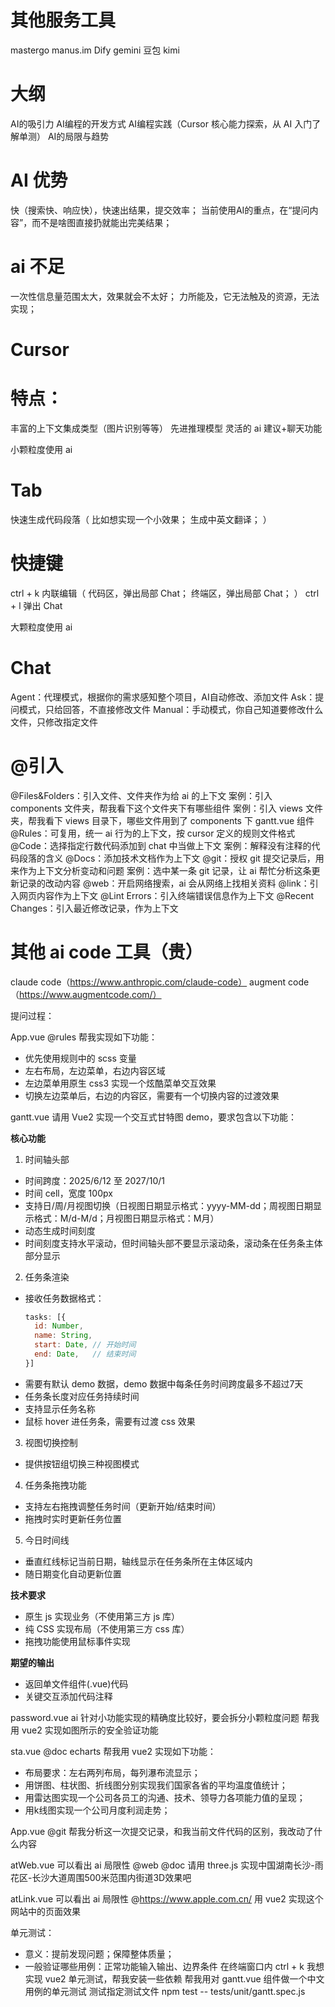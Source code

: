 # 其他服务工具
mastergo
manus.im
Dify
gemini
豆包
kimi

# 大纲
AI的吸引力
AI编程的开发方式
AI编程实践（Cursor 核心能力探索，从 AI 入门了解单测）
AI的局限与趋势

# AI 优势
  快（搜索快、响应快），快速出结果，提交效率；
  当前使用AI的重点，在“提问内容”，而不是啥图直接扔就能出完美结果；

# ai 不足
  一次性信息量范围太大，效果就会不太好；
  力所能及，它无法触及的资源，无法实现；


# Cursor

# 特点：
  丰富的上下文集成类型（图片识别等等）
  先进推理模型
  灵活的 ai 建议+聊天功能

小颗粒度使用 ai
# Tab
  快速生成代码段落（
    比如想实现一个小效果；
    生成中英文翻译；
  ）
  
# 快捷键
  ctrl + k 内联编辑（
    代码区，弹出局部 Chat；
    终端区，弹出局部 Chat；
  ）
  ctrl + l 弹出 Chat

大颗粒度使用 ai
# Chat
  Agent：代理模式，根据你的需求感知整个项目，AI自动修改、添加文件
  Ask：提问模式，只给回答，不直接修改文件
  Manual：手动模式，你自己知道要修改什么文件，只修改指定文件

# @引入
  @Files&Folders：引入文件、文件夹作为给 ai 的上下文
    案例：引入 components 文件夹，帮我看下这个文件夹下有哪些组件
    案例：引入 views 文件夹，帮我看下 views 目录下，哪些文件用到了 components 下 gantt.vue 组件
  @Rules：可复用，统一 ai 行为的上下文，按 cursor 定义的规则文件格式
  @Code：选择指定行数代码添加到 chat 中当做上下文
    案例：解释没有注释的代码段落的含义
  @Docs：添加技术文档作为上下文
  @git：授权 git 提交记录后，用来作为上下文分析变动和问题
    案例：选中某一条 git 记录，让 ai 帮忙分析这条更新记录的改动内容
  @web：开启网络搜索，ai 会从网络上找相关资料
  @link：引入网页内容作为上下文
  @Lint Errors：引入终端错误信息作为上下文
  @Recent Changes：引入最近修改记录，作为上下文

# 其他 ai code 工具（贵）
  claude code（https://www.anthropic.com/claude-code）
  augment code（https://www.augmentcode.com/）



提问过程：

App.vue 
@rules 帮我实现如下功能：
- 优先使用规则中的 scss 变量
- 左右布局，左边菜单，右边内容区域
- 左边菜单用原生 css3 实现一个炫酷菜单交互效果
- 切换左边菜单后，右边的内容区，需要有一个切换内容的过渡效果

gantt.vue
请用 Vue2 实现一个交互式甘特图 demo，要求包含以下功能：

**核心功能**
1. 时间轴头部
  - 时间跨度：2025/6/12 至 2027/10/1
  - 时间 cell，宽度 100px
  - 支持日/周/月视图切换（日视图日期显示格式：yyyy-MM-dd；周视图日期显示格式：M/d-M/d；月视图日期显示格式：M月）
  - 动态生成时间刻度
  - 时间刻度支持水平滚动，但时间轴头部不要显示滚动条，滚动条在任务条主体部分显示

2. 任务条渲染
  - 接收任务数据格式：
    ```js
    tasks: [{
      id: Number,
      name: String,
      start: Date, // 开始时间
      end: Date,   // 结束时间
    }]
    ```
  - 需要有默认 demo 数据，demo 数据中每条任务时间跨度最多不超过7天
  - 任务条长度对应任务持续时间
  - 支持显示任务名称
  - 鼠标 hover 进任务条，需要有过渡 css 效果

3. 视图切换控制
  - 提供按钮组切换三种视图模式

4. 任务条拖拽功能
  - 支持左右拖拽调整任务时间（更新开始/结束时间）
  - 拖拽时实时更新任务位置

5. 今日时间线
  - 垂直红线标记当前日期，轴线显示在任务条所在主体区域内
  - 随日期变化自动更新位置

**技术要求**
- 原生 js 实现业务（不使用第三方 js 库）
- 纯 CSS 实现布局（不使用第三方 css 库）
- 拖拽功能使用鼠标事件实现

**期望的输出**
- 返回单文件组件(.vue)代码
- 关键交互添加代码注释

password.vue ai 针对小功能实现的精确度比较好，要会拆分小颗粒度问题
帮我用 vue2 实现如图所示的安全验证功能

sta.vue 
@doc echarts 帮我用 vue2 实现如下功能：
- 布局要求：左右两列布局，每列瀑布流显示；
- 用饼图、柱状图、折线图分别实现我们国家各省的平均温度值统计；
- 用雷达图实现一个公司各员工的沟通、技术、领导力各项能力值的呈现；
- 用k线图实现一个公司月度利润走势；

App.vue
@git 帮我分析这一次提交记录，和我当前文件代码的区别，我改动了什么内容

atWeb.vue  可以看出 ai 局限性
@web @doc 请用 three.js 实现中国湖南长沙-雨花区-长沙大道周围500米范围内街道3D效果吧

atLink.vue 可以看出 ai 局限性
@https://www.apple.com.cn/
用 vue2 实现这个网站中的页面效果

单元测试：
- 意义：提前发现问题；保障整体质量；
- 一般验证哪些用例：正常功能输入输出、边界条件
在终端窗口内 ctrl + k 我想实现 vue2 单元测试，帮我安装一些依赖
帮我用对 gantt.vue 组件做一个中文用例的单元测试
测试指定测试文件 npm test -- tests/unit/gantt.spec.js